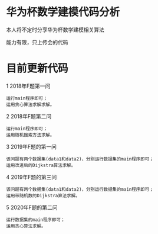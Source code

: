 # 华为杯数学建模代码分析
本人将不定时分享华为杯数学建模相关算法

能力有限，只上传会的代码

# 目前更新代码
1 2018年F题第一问

	运行main程序即可；
	运用贪心算法求解求解。
	
2 2018年F题第二问

	运行main程序即可；
	运用随机搜索方法求解。
	
3 2019年F题的第一问
	
	该问题有两个数据集(data1和data2)，分别运行数据集的main程序即可；
	运用改进后的Dijkstra算法求解。
	
4 2019年F题的第三问

	该问题有两个数据集(data1和data2)，分别运行数据集的main程序即可；
	运用带随机数的Dijkstra算法求解。
	 
5 2020年F题的第二问

	运行数据集的main程序即可；
	运用贪心算法求解。
	
